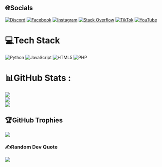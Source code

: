 
## 🌐Socials
[![Discord](https://img.shields.io/badge/Discord-%237289DA.svg?logo=discord&logoColor=white)](htttps://discord.gg/https://discord.gg/Cu77znga2j) [![Facebook](https://img.shields.io/badge/Facebook-%231877F2.svg?logo=Facebook&logoColor=white)](https://facebook.com/TranNguyenTrungHieu.ProVip) [![Instagram](https://img.shields.io/badge/Instagram-%23E4405F.svg?logo=Instagram&logoColor=white)](https://instagram.com/trunghieu._.26) [![Stack Overflow](https://img.shields.io/badge/-Stackoverflow-FE7A16?logo=stack-overflow&logoColor=white)](https://stackoverflow.com/users/20885843) [![TikTok](https://img.shields.io/badge/TikTok-%23000000.svg?logo=TikTok&logoColor=white)](https://tiktok.com/@quachsontung.info) [![YouTube](https://img.shields.io/badge/YouTube-%23FF0000.svg?logo=YouTube&logoColor=white)](https://youtube.com/channel/UCjDM2mtID6Kxpnl3MEDE70Q) 

# 💻Tech Stack
![Python](https://img.shields.io/badge/python-3670A0?style=for-the-badge&logo=python&logoColor=ffdd54) ![JavaScript](https://img.shields.io/badge/javascript-%23323330.svg?style=for-the-badge&logo=javascript&logoColor=%23F7DF1E) ![HTML5](https://img.shields.io/badge/html5-%23E34F26.svg?style=for-the-badge&logo=html5&logoColor=white) ![PHP](https://img.shields.io/badge/php-%23777BB4.svg?style=for-the-badge&logo=php&logoColor=white)
# 📊GitHub Stats :
![](https://github-readme-stats.vercel.app/api?username=trunghieu-2006&theme=radical&hide_border=false&include_all_commits=false&count_private=false)<br/>
![](https://github-readme-streak-stats.herokuapp.com/?user=trunghieu-2006&theme=radical&hide_border=false)<br/>
![](https://github-readme-stats.vercel.app/api/top-langs/?username=trunghieu-2006&theme=radical&hide_border=false&include_all_commits=false&count_private=false&layout=compact)

## 🏆GitHub Trophies
![](https://github-trophies.vercel.app/?username=trunghieu-2006&theme=radical&no-frame=false&no-bg=false&margin-w=4)

### ✍️Random Dev Quote
![](https://quotes-github-readme.vercel.app/api?type=horizontal&theme=radical)



